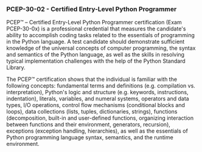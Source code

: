 ### PCEP-30-02 - Certified Entry-Level Python Programmer

PCEP™ – Certified Entry-Level Python Programmer certification (Exam PCEP-30-0x) is a professional credential that measures the candidate's ability to accomplish coding tasks related to the essentials of programming in the Python language. A test candidate should demonstrate sufficient knowledge of the universal concepts of computer programming, the syntax and semantics of the Python language, as well as the skills in resolving typical implementation challenges with the help of the Python Standard Library.

The PCEP™ certification shows that the individual is familiar with the following concepts: fundamental terms and definitions (e.g. compilation vs. interpretation), Python's logic and structure (e.g. keywords, instructions, indentation), literals, variables, and numeral systems, operators and data types, I/O operations, control flow mechanisms (conditional blocks and loops), data collections (lists, tuples, dictionaries, strings), functions (decomposition, built-in and user-defined functions, organizing interaction between functions and their environment, generators, recursion), exceptions (exception handling, hierarchies), as well as the essentials of Python programming language syntax, semantics, and the runtime environment.
